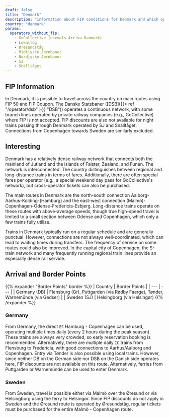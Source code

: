 ```yaml
---
draft: false
title: "Denmark"
description: "Information about FIP conditions for Denmark and which operators offer discounts."
country: "denmark"
params:
  operators_without_fip:
    - GoCollective (ehemals Arriva Danmark)
    - Lokaltog
    - Øresundståg
    - Midtjyske Jernbaner
    - Nordjyske Jernbaner
    - SJ
    - Snälltåget
---
```


## FIP Information

In Denmark, it is possible to travel across the country on main routes using FIP 50 and FIP Coupon. The Danske Statsbaner ([DSB]({{< ref "/operator/dsb" >}} "DSB")) operates a continuous network, with some branch lines operated by private railway companies (e.g., GoCollective) where FIP is not accepted. FIP discounts are also not available for night trains passing through Denmark operated by SJ and Snälltåget. Connections from Copenhagen towards Sweden are similarly excluded.

## Interesting

Denmark has a relatively dense railway network that connects both the mainland of Jutland and the islands of Falster, Zealand, and Funen. The network is interconnected. The country distinguishes between regional and long-distance trains in terms of fares. Additionally, there are often special fares per operator (e.g., a special weekend day pass for GoCollective's network), but cross-operator tickets can also be purchased.

The main routes in Denmark are the north-south connection Aalborg-Aarhus-Kolding-(Hamburg) and the east-west connection (Malmö)-Copenhagen-Odense-Fredericia-Esbjerg. Long-distance trains operate on these routes with above-average speeds, though true high-speed travel is limited to a small section between Odense and Copenhagen, which only a few trains fully utilize.

Trains in Denmark typically run on a regular schedule and are generally punctual. However, connections are not always well-coordinated, which can lead to waiting times during transfers. The frequency of service on some routes could also be improved. In the capital city of Copenhagen, the S-train network and many frequently running regional train lines provide an especially dense rail service.

## Arrival and Border Points

{{% expander "Border Points" border %}}
| Country | Border Points |
| --- | --- |
| Germany (DB) | Flensburg (Gr), Puttgarden (via Rødby Faerge), Tønder, Warnemünde (via Gedser) |
| Sweden (SJ) | Helsingborg (via Helsingør)
{{% /expander %}}

### Germany

From Germany, the direct `EC` Hamburg - Copenhagen can be used, operating multiple times daily (every 2 hours during the peak season). These trains are always very crowded, so early reservation booking is recommended. Alternatively, there are multiple daily `IC` trains from Flensburg to Fredericia, with good connections to Aarhus/Aalborg and Copenhagen. Entry via Tønder is also possible using local trains. However, since neither DB on the German side nor DSB on the Danish side operates here, FIP discounts are not available on this route. Alternatively, ferries from Puttgarden or Warnemünde can be used to enter Denmark.

### Sweden
From Sweden, travel is possible either via Malmö over the Øresund or via Helsingborg using the ferry to Helsingør. Since FIP discounts do not apply in Sweden and the Øresund route is operated by Øresundståg, regular tickets must be purchased for the entire Malmö - Copenhagen route.
